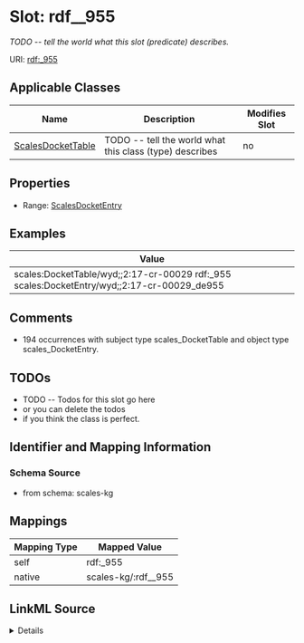 

# Slot: rdf__955


_TODO -- tell the world what this slot (predicate) describes._





URI: [rdf:_955](http://www.w3.org/1999/02/22-rdf-syntax-ns#_955)



<!-- no inheritance hierarchy -->





## Applicable Classes

| Name | Description | Modifies Slot |
| --- | --- | --- |
| [ScalesDocketTable](../classes/ScalesDocketTable.md) | TODO -- tell the world what this class (type) describes |  no  |







## Properties

* Range: [ScalesDocketEntry](../classes/ScalesDocketEntry.md)






## Examples

| Value |
| --- |
| scales:DocketTable/wyd;;2:17-cr-00029 rdf:_955 scales:DocketEntry/wyd;;2:17-cr-00029_de955 |

## Comments

* 194 occurrences with subject type scales_DocketTable and object type scales_DocketEntry.

## TODOs

* TODO -- Todos for this slot go here
* or you can delete the todos
* if you think the class is perfect.

## Identifier and Mapping Information







### Schema Source


* from schema: scales-kg




## Mappings

| Mapping Type | Mapped Value |
| ---  | ---  |
| self | rdf:_955 |
| native | scales-kg/:rdf__955 |




## LinkML Source

<details>
```yaml
name: rdf__955
description: TODO -- tell the world what this slot (predicate) describes.
todos:
- TODO -- Todos for this slot go here
- or you can delete the todos
- if you think the class is perfect.
comments:
- 194 occurrences with subject type scales_DocketTable and object type scales_DocketEntry.
examples:
- value: scales:DocketTable/wyd;;2:17-cr-00029 rdf:_955 scales:DocketEntry/wyd;;2:17-cr-00029_de955
from_schema: scales-kg
rank: 1000
slot_uri: rdf:_955
alias: rdf__955
domain_of:
- scales_DocketTable
range: scales_DocketEntry

```
</details>